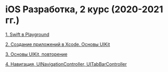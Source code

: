 # iOS Разработка, 2 курс (2020-2021 гг.)

[1. Swift в Playground](https://github.com/AZigangaraev/ITIS_2020_101)

[2. Создание приложений в Xcode. Основы UIKit](https://github.com/AZigangaraev/ITIS_2020_102)

[3. Основы UIKit, повторение](https://github.com/AZigangaraev/ITIS_2020_103)

[4. Навигация, UINavigationController, UITabBarController](https://github.com/AZigangaraev/ITIS_2020_104)
